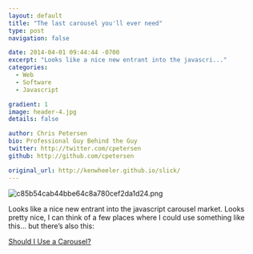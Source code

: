 ```yaml
---
layout: default
title: "The last carousel you'll ever need"
type: post
navigation: false

date: 2014-04-01 09:44:44 -0700
excerpt: "Looks like a nice new entrant into the javascri..."
categories:
  - Web
  - Software
  - Javascript

gradient: 1
image: header-4.jpg
details: false

author: Chris Petersen
bio: Professional Guy Behind the Guy
twitter: http://twitter.com/cpetersen
github: http://github.com/cpetersen

original_url: http://kenwheeler.github.io/slick/
---
```



  ![c85b54cab44bbe64c8a780cef2da1d24.png](/attachments/c85b54cab44bbe64c8a780cef2da1d24/image.png)  

 Looks like a nice new entrant into the javascript carousel market. Looks pretty nice, I can think of a few places where I could use something like this… but there’s also this: 

  [Should I Use a Carousel?](http://shouldiuseacarousel.com) 

 
